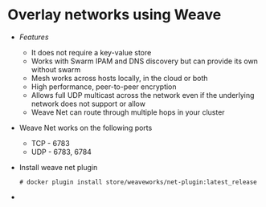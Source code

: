 # Overlay networks using Weave

- *Features*
	- It does not require a key-value store
	- Works with Swarm IPAM and DNS discovery but can provide its own without swarm
	- Mesh works across hosts locally, in the cloud or both
	- High performance, peer-to-peer encryption
	- Allows full UDP multicast across the network even if the underlying network does not support or allow
	- Weave Net can route through multiple hops in your cluster

- Weave Net works on the following ports
	- TCP - 6783
	- UDP - 6783, 6784

- Install weave net plugin

	```
	# docker plugin install store/weaveworks/net-plugin:latest_release
	```

- 